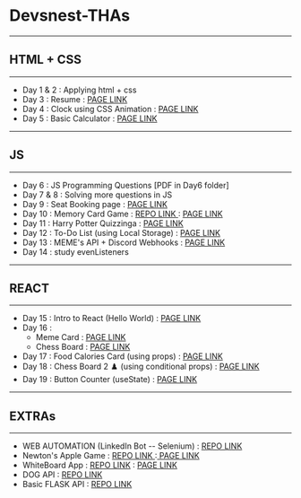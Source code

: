 # Devsnest-THAs

---

## HTML + CSS

---

<ul>
<li>Day 1 & 2 : Applying html + css</li>
<li>Day 3 : Resume : <a href="https://deepakchaturvedifzd.github.io/Devsnest-Frontend/Day%203%20again/tha.html">PAGE LINK</a></li>
<li>Day 4 : Clock using CSS Animation : <a href="https://deepakchaturvedifzd.github.io/Devsnest-Frontend/Day%204/tha4.html">PAGE LINK</a></li>
<li>Day 5 : Basic Calculator : <a href="https://deepakchaturvedifzd.github.io/Devsnest-Frontend/Day5%20[mahasabha]%20calc/tha.html">PAGE LINK</a></li>
</ul>

---

## JS

---

<ul>
<li>Day 6 : JS Programming Questions [PDF in Day6 folder]</li>
<li>Day 7 & 8 : Solving more questions in JS</li>
<li>Day 9 : Seat Booking page : <a href="https://deepakchaturvedifzd.github.io/Devsnest-Frontend/Day%209/index.html">PAGE LINK</a></li> 
<li>Day 10 : Memory Card Game : <a href="https://github.com/deepakchaturvedifzd/Memory-Game-JS">REPO LINK </a> : <a href="https://deepakchaturvedifzd.github.io/Memory-Game-JS/"> PAGE LINK </a> </li>
<li>Day 11 : Harry Potter Quizzinga : <a href="https://deepakchaturvedifzd.github.io/Devsnest-Frontend/Day%2011/index.html">PAGE LINK</a></li>
<li> Day 12 : To-Do List (using Local Storage) : <a href="https://deepakchaturvedifzd.github.io/Devsnest-Frontend/Day12_ToDoList/index.html">PAGE LINK</a></li>
<li> Day 13 : MEME's API + Discord Webhooks : <a href="https://deepakchaturvedifzd.github.io/Devsnest-Frontend/Day13_APIs/index.html">PAGE LINK</a></li>
<li> Day 14 : study evenListeners</li>
</ul>

---

## REACT

---

<ul>
<li> Day 15 : Intro to React (Hello World) : <a href="https://deepakchaturvedifzd.github.io/Devsnest-Frontend/Day15/index.html">PAGE LINK</a></li>
<li> Day 16 : <ul><li>Meme Card : <a href="https://thedeepakchaturvedi-react-meme-card.netlify.app/">PAGE LINK</a></li><li>Chess Board : <a href="https://thedeepakchaturvedi-react-chess-app.netlify.app/">PAGE LINK</a></li></ul></li>
<li> Day 17 : Food Calories Card (using props) : <a href="https://thedeepakchaturvedi-props-tha17.netlify.app/">PAGE LINK</a></li>
<li> Day 18 : Chess Board 2 ♟️ (using conditional props) : <a href="https://thedeepakchaturvedi-chessboard-2.netlify.app/">PAGE LINK</a></li>
<li> Day 19 : Button Counter (useState) : <a href="https://thedeepakchaturvedi-tha19-usestate.netlify.app/">PAGE LINK</a></li>
</ul>

---

## EXTRAs

---

<ul>
<li>WEB AUTOMATION (LinkedIn Bot -- Selenium) : <a href="https://github.com/deepakchaturvedifzd/LinkedInBot-Selenium-WebAutomation-">REPO LINK</a></li>
<li>Newton's Apple Game : <a href="https://github.com/deepakchaturvedifzd/NEWTON_JS_GAME"> REPO LINK </a>:<a href="https://deepakchaturvedifzd.github.io/NEWTON_JS_GAME/"> PAGE LINK</a></li>
<li>WhiteBoard App : <a href="https://github.com/deepakchaturvedifzd/whiteboard-app">REPO LINK</a> : <a href="https://deepakchaturvedifzd.github.io/whiteboard-app/WhiteBoard/index.html">PAGE LINK</a></li>
<li>DOG API : <a href="https://github.com/deepakchaturvedifzd/DOG-API-AJAX">REPO LINK</a></li>
<li> Basic FLASK API : <a href="https://github.com/deepakchaturvedifzd/Flask_API_concatenateStrings">REPO LINK</a></li>
</ul>
